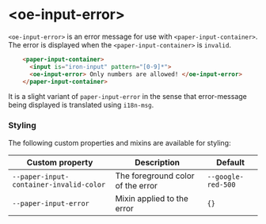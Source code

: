# \<oe-input-error\>

`<oe-input-error>` is an error message for use with `<paper-input-container>`. The error is
displayed when the `<paper-input-container>` is `invalid`.

```html
    <paper-input-container>
      <input is="iron-input" pattern="[0-9]*">
      <oe-input-error> Only numbers are allowed! </oe-input-error>
    </paper-input-container>
```

It is a slight variant of `paper-input-error` in the sense that error-message being displayed is translated using `i18n-msg`.

### Styling

The following custom properties and mixins are available for styling:

Custom property | Description | Default
----------------|-------------|----------
`--paper-input-container-invalid-color` | The foreground color of the error | `--google-red-500`
`--paper-input-error`                   | Mixin applied to the error        | `{}`
